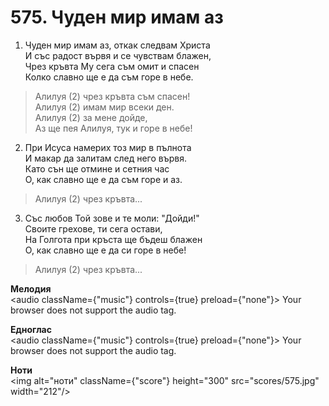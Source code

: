 # 575. Чуден мир имам аз

1. Чуден мир имам аз, откак следвам Христа  
И със радост вървя и се чувствам блажен,  
Чрез кръвта Му сега съм омит и спасен  
Колко славно ще е да съм горе в небе.  

> Алилуя (2) чрез кръвта съм спасен!  
> Алилуя (2) имам мир всеки ден.  
> Алилуя (2) за мене дойде,  
> Аз ще пея Алилуя, тук и горе в небе!

2. При Исуса намерих тоз мир в пълнота  
И макар да залитам след него вървя.  
Като сън ще отмине и сетния час  
О, как славно ще е да съм горе и аз.  

> Алилуя (2) чрез кръвта...  

3. Със любов Той зове и те моли: "Дойди!"  
Своите грехове, ти сега остави,  
На Голгота при кръста ще бъдеш блажен  
О, как славно ще е да си горе в небе!  

> Алилуя (2) чрез кръвта...

**Мелодия**  
<audio className={"music"} controls={true} preload={"none"}>
    <source src="mp3/575.mp3" type="audio/mpeg"/>
    Your browser does not support the audio tag.
</audio>

**Едноглас**  
<audio className={"music"} controls={true} preload={"none"}>
    <source src="transp/575.mp3" type="audio/mpeg"/>
    Your browser does not support the audio tag.
</audio>

**Ноти**  
<img alt="ноти" className={"score"} height="300" src="scores/575.jpg" width="212"/>
